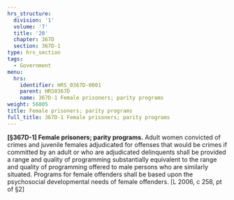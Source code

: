 ```yaml
---
hrs_structure:
  division: '1'
  volume: '7'
  title: '20'
  chapter: 367D
  section: 367D-1
type: hrs_section
tags:
  - Government
menu:
  hrs:
    identifier: HRS_0367D-0001
    parent: HRS0367D
    name: 367D-1 Female prisoners; parity programs
weight: 56005
title: Female prisoners; parity programs
full_title: 367D-1 Female prisoners; parity programs
---
```

**[§367D-1] Female prisoners; parity programs.** Adult women convicted of crimes and juvenile females adjudicated for offenses that would be crimes if committed by an adult or who are adjudicated delinquents shall be provided a range and quality of programming substantially equivalent to the range and quality of programming offered to male persons who are similarly situated. Programs for female offenders shall be based upon the psychosocial developmental needs of female offenders. [L 2006, c 258, pt of §2]